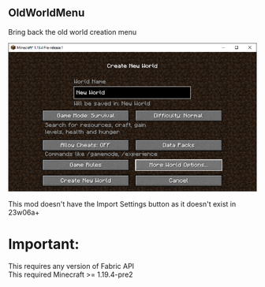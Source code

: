 ## OldWorldMenu

Bring back the old world creation menu  

![image showing the old Create New World menu on 1.19.4-pre1](docs/image.png)

This mod doesn't have the Import Settings button as it doesn't exist in 23w06a+

# Important:
This requires any version of Fabric API  
This required Minecraft >= 1.19.4-pre2
